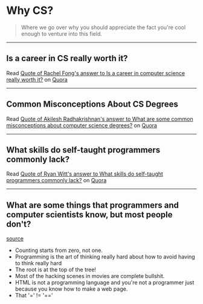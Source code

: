# Why CS?

> Where we go over why you should appreciate the fact you're cool enough to venture into this field.

---

## Is a career in CS really worth it?

<span class="quora-content-embed" data-name="Is-a-career-in-computer-science-really-worth-it/answer/Rachel-Fong/quote/2915877">Read <a data-width="541" data-height="320" class="quora-content-link" href="http://www.quora.com/Is-a-career-in-computer-science-really-worth-it/answer/Rachel-Fong/quote/2915877" data-embed="zkrnwmj" data-type="quote" data-id="2915877" data-key="ce663ba9c60fe5e8586a0a712169ea07">Quote of Rachel Fong's answer to Is a career in computer science really worth it?</a> on <a href="http://www.quora.com">Quora</a><script type="text/javascript" src="http://www.quora.com/widgets/content"></script></span>

---

## Common Misconceptions About CS Degrees

<span class="quora-content-embed" data-name="What-are-some-common-misconceptions-about-computer-science-degrees/answer/Akilesh-Radhakrishnan/quote/2899101">Read <a data-width="541" data-height="784" class="quora-content-link" href="http://www.quora.com/What-are-some-common-misconceptions-about-computer-science-degrees/answer/Akilesh-Radhakrishnan/quote/2899101" data-embed="zkrnwmj" data-type="quote" data-id="2899101" data-key="2b5c3286c55b95e7a775f921a8ae7e65">Quote of Akilesh Radhakrishnan's answer to What are some common misconceptions about computer science degrees?</a> on <a href="http://www.quora.com">Quora</a><script type="text/javascript" src="http://www.quora.com/widgets/content"></script></span>

---

## What skills do self-taught programmers commonly lack?

<span class="quora-content-embed" data-name="What-skills-do-self-taught-programmers-commonly-lack/answer/Ryan-Witt-17805/quote/2899208">Read <a data-width="541" data-height="604" class="quora-content-link" href="http://www.quora.com/What-skills-do-self-taught-programmers-commonly-lack/answer/Ryan-Witt-17805/quote/2899208" data-embed="zkrnwmj" data-type="quote" data-id="2899208" data-key="26a63e66ce7c187a388fa76b93cdcc5f">Quote of Ryan Witt's answer to What skills do self-taught programmers commonly lack?</a> on <a href="http://www.quora.com">Quora</a><script type="text/javascript" src="http://www.quora.com/widgets/content"></script></span>

---

## What are some things that programmers and computer scientists know, but most people don't?

[source](https://www.quora.com/What-are-some-things-that-programmers-and-computer-scientists-know-but-most-people-dont)

- Counting starts from zero, not one.
- Programming is the art of thinking really hard about how to avoid having to think really hard
- The root is at the top of the tree!
- Most of the hacking scenes in movies are complete bullshit.
- HTML is not a programming language and you're not a programmer just because you know how to make a web page.
- That '=' != '=='
